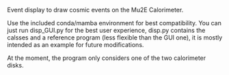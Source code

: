 Event display to draw cosmic events on the Mu2E Calorimeter.

Use the included conda/mamba environment for best compatibility. You can just run disp_GUI.py for the best user experience, disp.py contains the calsses and a reference program (less flexible than the GUI one), it is mostly intended as an example for future modifications.

At the moment, the program only considers one of the two calorimeter disks.